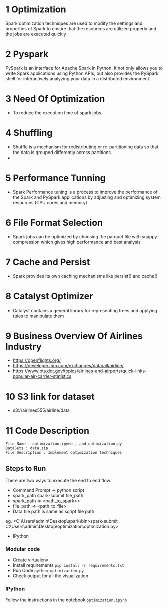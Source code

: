 
# 1 Optimization
Spark optimization techniques are used to modify the settings and properties of Spark to ensure that the resources are utilized properly and the jobs are executed quickly

    
# 2 Pyspark
PySpark is an interface for Apache Spark in Python. It not only allows you to write Spark applications using Python APIs, but also provides the PySpark shell for interactively analyzing your data in a distributed environment.

# 3 Need Of Optimization

- To reduce the execution time of spark jobs

# 4 Shuffling
- Shuffle is a mechanism for redistributing or re-partitioning data so that the data is grouped differently across partitions
- 
# 5 Performance Tunning
- Spark Performance tuning is a process to improve the performance of the Spark and PySpark applications by adjusting and optimizing system resources (CPU cores and memory)

# 6 File Format Selection

- Spark jobs can be optimized by choosing the parquet file with snappy compression which gives high performance and best analysis

# 7 Cache and Persist

- Spark provides its own caching mechanisms like persist() and cache()

# 8 Catalyst Optimizer

- Catalyst contains a general library for representing trees and applying rules to manipulate them

# 9  Business Overview Of Airlines Industry

- https://openflights.org/
- https://developer.ibm.com/exchanges/data/all/airline/
- https://www.bts.dot.gov/topics/airlines-and-airports/quick-links-popular-air-carrier-statistics

# 10 S3 link for dataset

- s3://airlines555/airline/data


# 11 Code Description
    File Name : optimization.ipynb , and optimization.py  
    DataSets : data.zip  
    File Description : Implement optimization techniques  
    
## Steps to Run
There are two ways to execute the end to end flow.
- Command Prompt => python script
- spark_path spark-submit file_path
- spark_path => <path_to_spark>>
- file_path => <path_to_file>
- Data file path is same as script file path

eg. <C:\Users\admin\Desktop\spark\bin>spark-submit C:\Users\admin\Desktop\optimization\optimization.py>


- IPython

### Modular code
- Create virtualenv
- Install requirements `pip install -r requirements.txt`
- Run Code `python optimization.py`
- Check output for all the visualization
### IPython
Follow the instructions in the notebook `optimization.ipynb`
